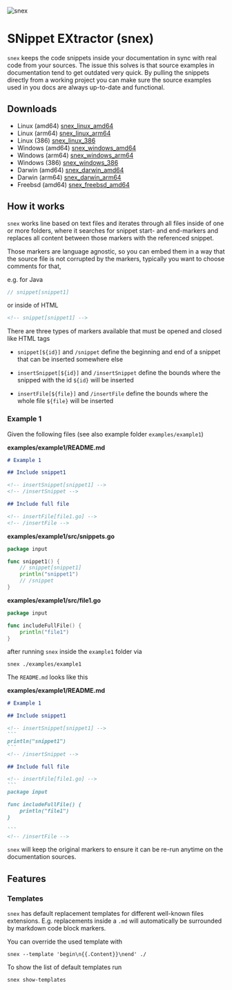 ![snex](https://github.com/pellepelster/snex/workflows/snex/badge.svg)

# SNippet EXtractor (snex)

`snex` keeps the code snippets inside your documentation in sync with real code from your sources. The issue this solves is that source examples in documentation tend to get outdated very quick. By pulling the snippets directly from a working project you can make sure the source examples used in you docs are always up-to-date and functional.

## Downloads

* Linux (amd64) [snex_linux_amd64](https://github.com/pellepelster/snex/releases/latest/download/snex_linux_amd64)
* Linux (arm64) [snex_linux_arm64](https://github.com/pellepelster/snex/releases/latest/download/snex_linux_arm64)
* Linux (386) [snex_linux_386](https://github.com/pellepelster/snex/releases/latest/download/snex_linux_386)
* Windows (amd64) [snex_windows_amd64](https://github.com/pellepelster/snex/releases/latest/download/snex_windows_amd64)
* Windows (arm64) [snex_windows_arm64](https://github.com/pellepelster/snex/releases/latest/download/snex_windows_arm64)
* Windows (386) [snex_windows_386](https://github.com/pellepelster/snex/releases/latest/download/snex_windows_386)
* Darwin (amd64) [snex_darwin_amd64](https://github.com/pellepelster/snex/releases/latest/download/snex_darwin_amd64)
* Darwin (arm64) [snex_darwin_arm64](https://github.com/pellepelster/snex/releases/latest/download/snex_darwin_arm64)
* Freebsd (amd64) [snex_freebsd_amd64](https://github.com/pellepelster/snex/releases/latest/download/snex_freebsd_amd64)

## How it works

`snex` works line based on text files and iterates through all files inside of one or more folders, where it searches for snippet start- and end-markers and replaces all content between those markers with the referenced snippet.

Those markers are language agnostic, so you can embed them in a way that the source file is not corrupted by the markers, typically you want to choose comments for that, 

e.g. for Java

```java
// snippet[snippet1]
```

or inside of HTML

```html
<!-- snippet[snippet1] -->
```

There are three types of markers available that must be opened and closed like HTML tags

* `snippet[${id}]` and `/snippet` define the beginning and end of a snippet that can be inserted somewhere else

* `insertSnippet[${id}]` and `/insertSnippet` define the bounds where the snipped with the id `${id}` will be inserted

* `insertFile[${file}]` and `/insertFile` define the bounds where the whole file `${file}` will be inserted

### Example 1

Given the following files (see also example folder `examples/example1`)

**examples/example1/README.md**
```markdown
# Example 1

## Include snippet1

<!-- insertSnippet[snippet1] -->
<!-- /insertSnippet -->

## Include full file

<!-- insertFile[file1.go] -->
<!-- /insertFile -->
```

**examples/example1/src/snippets.go**
```go
package input

func snippet1() {
	// snippet[snippet1]
	println("snippet1")
	// /snippet
}
```

**examples/example1/src/file1.go**
```go
package input

func includeFullFile() {
	println("file1")
}
```

after running `snex` inside the `example1` folder via

```shell
snex ./examples/example1
```

The `README.md` looks like this

**examples/example1/README.md**
````markdown
# Example 1

## Include snippet1

<!-- insertSnippet[snippet1] -->
```
println("snippet1")
```
<!-- /insertSnippet -->

## Include full file

<!-- insertFile[file1.go] -->
```
package input

func includeFullFile() {
    println("file1")
}

```
<!-- /insertFile -->
````

`snex` will keep the original markers to ensure it can be re-run anytime on the documentation sources. 

## Features

### Templates

`snex` has default replacement templates for different well-known files extensions. E.g. replacements inside a `.md` will automatically be surrounded by markdown code block markers.

You can override the used template with

```shell
snex --template 'begin\n{{.Content}}\nend' ./
```

To show the list of default templates run

```shell
snex show-templates
```
